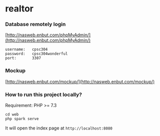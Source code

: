 # realtor

### Database remotely login
[http://nasweb.enbut.com/phpMyAdmin/](http://nasweb.enbut.com/phpMyAdmin/)
```
username:   cpsc304
password:   cpsc304wonderful
port:       3307
```

### Mockup
[http://nasweb.enbut.com/mockup/](http://nasweb.enbut.com/mockup/)

### How to run this project locally? 
Requirement: PHP >= 7.3

``` 
cd web
php spark serve
```
It will open the index page at ``` http://localhost:8080 ```

